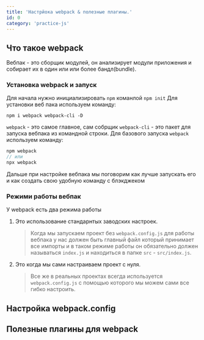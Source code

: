 ```yaml
---
title: 'Настрйока webpack & полезные плагины.'
id: 0
category: 'practice-js'
---
```


## Что такое webpack
Вебпак - это сборщик модулей, он анализирует модули приложения и собирает их в один или или более бандл(bundle). 

### Установка webpack и запуск
Для начала нужно инициализировать `npm` команлой `npm init`
Для установки веб пака используем команду:
```
npm i webpack webpack-cli -D
```
`webpack` - это самое главное, сам собрщик
`webpack-cli` - это пакет для запуска вебпака из командной строки.
Для базового запуска `webpack` используем команду:
```javaScript
npm webpack
// или 
npx webpack
```
Дальше при настройке вебпака мы поговорим как лучше запускать его и как создать свою удобную команду с блэкджеком

### Режими работы вебпак
У webpack есть два режима работы
1. Это использование стандарнтых заводских настроек.
   >Когда мы запускаем проект без `webpack.config.js` для работы вебпака у нас должен быть главный файл который принимает все импорты  и в таком режиме работы он обязательно должен называться `index.js` и находиться в папке `src` -  `src/index.js`.
2. Это когда мы сами настраиваем проект с нуля.
   > Все же в реальных проектах всегда используется `webpack.config.js`  с помощью которого мы можем сами все гибко настроить.

## Настройка webpack.config

## Полезные плагины для webpack
